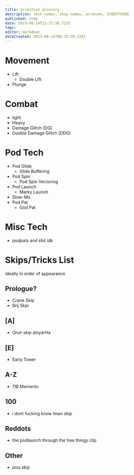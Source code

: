 ```yaml
---
title: primitive glossary
description: tech names, skip names, acronyms, EVERYTHING
published: true
date: 2023-08-14T21:27:56.723Z
tags: 
editor: markdown
dateCreated: 2023-08-14T00:15:50.224Z
---
```


# Movement
- Lift
	- Double Lift
- Plunge

# Combat
- light
- Heavy
- Damage Glitch (DG)
- Double Damage Glitch (DDG)

# Pod Tech
- Pod Glide
	- Glide Buffering
- Pod Spin
	- Pod Spin Vectoring
- Pod Launch
	- Marky Launch
- Slow-Mo
- Pod Pat
	- God Pat




# Misc Tech
- podpats and shit idk

# Skips/Tricks List
ideally in order of appearance

## Prologue?
- Crane Skip
- Brij Skpi

## [A]
- Grun skip aloyarHa
## [E]
- Early Tower
## A-Z
- 11B Memento
## 100
- i dont fucking know lmao skip
## Reddots
- the podlaunch through the tree thingy clip 
## Other
- piss skip